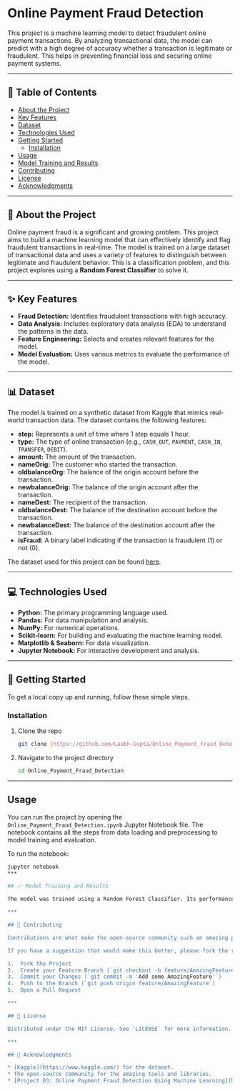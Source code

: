 # Online Payment Fraud Detection

This project is a machine learning model to detect fraudulent online payment transactions. By analyzing transactional data, the model can predict with a high degree of accuracy whether a transaction is legitimate or fraudulent. This helps in preventing financial loss and securing online payment systems.

***

## 📜 Table of Contents
* [About the Project](#-about-the-project)
* [Key Features](#-key-features)
* [Dataset](#-dataset)
* [Technologies Used](#-technologies-used)
* [Getting Started](#-getting-started)
  * [Installation](#installation)
* [Usage](#-usage)
* [Model Training and Results](#-model-training-and-results)
* [Contributing](#-contributing)
* [License](#-license)
* [Acknowledgments](#-acknowledgments)

***

## 📖 About the Project

Online payment fraud is a significant and growing problem. This project aims to build a machine learning model that can effectively identify and flag fraudulent transactions in real-time. The model is trained on a large dataset of transactional data and uses a variety of features to distinguish between legitimate and fraudulent behavior. This is a classification problem, and this project explores using a **Random Forest Classifier** to solve it.

***

## ✨ Key Features

* **Fraud Detection:** Identifies fraudulent transactions with high accuracy.
* **Data Analysis:** Includes exploratory data analysis (EDA) to understand the patterns in the data.
* **Feature Engineering:** Selects and creates relevant features for the model.
* **Model Evaluation:** Uses various metrics to evaluate the performance of the model.

***

## 📊 Dataset

The model is trained on a synthetic dataset from Kaggle that mimics real-world transaction data. The dataset contains the following features:

* **step:** Represents a unit of time where 1 step equals 1 hour.
* **type:** The type of online transaction (e.g., `CASH_OUT`, `PAYMENT`, `CASH_IN`, `TRANSFER`, `DEBIT`).
* **amount:** The amount of the transaction.
* **nameOrig:** The customer who started the transaction.
* **oldbalanceOrg:** The balance of the origin account before the transaction.
* **newbalanceOrig:** The balance of the origin account after the transaction.
* **nameDest:** The recipient of the transaction.
* **oldbalanceDest:** The balance of the destination account before the transaction.
* **newbalanceDest:** The balance of the destination account after the transaction.
* **isFraud:** A binary label indicating if the transaction is fraudulent (1) or not (0).

The dataset used for this project can be found [here](https://www.kaggle.com/datasets/jainilcoder/online-payment-fraud-detection).

***

## 💻 Technologies Used

* **Python:** The primary programming language used.
* **Pandas:** For data manipulation and analysis.
* **NumPy:** For numerical operations.
* **Scikit-learn:** For building and evaluating the machine learning model.
* **Matplotlib & Seaborn:** For data visualization.
* **Jupyter Notebook:** For interactive development and analysis.

***

## 🚀 Getting Started

To get a local copy up and running, follow these simple steps.

### Installation

1.  Clone the repo
    ```sh
    git clone [https://github.com/Laabh-Gupta/Online_Payment_Fraud_Detection.git](https://github.com/Laabh-Gupta/Online_Payment_Fraud_Detection.git)
    ```
2.  Navigate to the project directory
    ```sh
    cd Online_Payment_Fraud_Detection
    ```

***

## Usage

You can run the project by opening the `Online_Payment_Fraud_Detection.ipynb` Jupyter Notebook file. The notebook contains all the steps from data loading and preprocessing to model training and evaluation.

To run the notebook:
```sh
jupyter notebook
***

## 📈 Model Training and Results

The model was trained using a Random Forest Classifier. Its performance is evaluated using metrics like Accuracy, Precision, Recall, and F1-Score. A confusion matrix is also used to visualize the performance of the model's classifications.

***

## 🤝 Contributing

Contributions are what make the open-source community such an amazing place to learn, inspire, and create. Any contributions you make are **greatly appreciated**.

If you have a suggestion that would make this better, please fork the repo and create a pull request. You can also simply open an issue with the tag "enhancement".

1.  Fork the Project
2.  Create your Feature Branch (`git checkout -b feature/AmazingFeature`)
3.  Commit your Changes (`git commit -m 'Add some AmazingFeature'`)
4.  Push to the Branch (`git push origin feature/AmazingFeature`)
5.  Open a Pull Request

***

## 📄 License

Distributed under the MIT License. See `LICENSE` for more information.

***

## 🙏 Acknowledgments

* [Kaggle](https://www.kaggle.com/) for the dataset.
* The open-source community for the amazing tools and libraries.
* [Project 03: Online Payment Fraud Detection Using Machine Learning](https://www.youtube.com/watch?v=C3fr3UMgLDo)